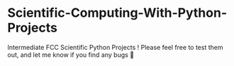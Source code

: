 # Scientific-Computing-With-Python-Projects
Intermediate FCC Scientific Python Projects ! Please feel free to test them out, and let me know if you find any bugs 🐛
